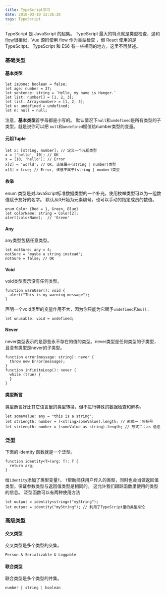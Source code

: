 ```yaml
---
title: TypeScript学习
date: 2018-03-10 12:26:20
tags: TypeScript
---
```

TypeScript 是 JavaScript 的超集。
TypeScript 最大的特点就是类型检查，这和[flow](https://flow.org/en/)很相似，Vue 源码使用 flow 作为类型检查 ，但 React 使用的是 TypeScitpt。
TypeScript 和 ES6 有一些相同的地方，这里不再赘述。

### 基础类型
#### 基本类型
```
let isDone: boolean = false;
let age: number = 37;
let sentence: string = `Hello, my name is Hanger.`
let list: number[] = [1, 2, 3];
let list: Array<number> = [1, 2, 3];
let u: undefined = undefined;
let n: null = null;
```
注意，**基本类型**首字母都是小写的。
默认情况下`null`和`undefined`是所有类型的子类型。就是说你可以把 `null`和`undefined`赋值给number类型的变量。

#### 元祖Tuple
```
let x: [string, number]; // 定义一个元祖类型
x = ['hello', 10]; // OK
x = [10, 'hello']; // Error
x[2] = 'world'; // OK, 该值属于(string | number)类型
x[3] = true; // Error, 该值不属于(string | number)类型
```

#### 枚举
enum 类型是对JavaScript标准数据类型的一个补充，使用枚举类型可以为一组数值赋予友好的名字。
默认从0开始为元素编号，也可以手动的指定成员的数值。
```
enum Color {Red = 1, Green, Blue}
let colorName: string = Color[2];
alert(colorName);  // 'Green'
```

<!-- more -->
#### Any
any类型包括任意类型。
```
let notSure: any = 4;
notSure = "maybe a string instead";
notSure = false; // OK
```

#### Void
void类型表示没有任何类型。
```
function warnUser(): void {
  alert("This is my warning message");
}
```
声明一个void类型的变量作用不大，因为你只能为它赋予`undefined`和`null`：
```
let unusable: void = undefined;
```
#### Never
never类型表示的是那些永不存在的值的类型。never类型是任何类型的子类型，且没有类型是never的子类型。
```
function error(message: string): never {
  throw new Error(message);
}
function infiniteLoop(): never {
  while (true) {
  }
}
```

#### 类型断言
类型断言好比其它语言里的类型转换，但不进行特殊的数据检查和解构。
```
let someValue: any = "this is a string";
let strLength: number = (<string>someValue).length; // 形式一：尖括号
let strLength: number = (someValue as string).length; // 形式二：as 语法
```

### 泛型
下面的 identity 函数就是一个泛型。
```
function identity<T>(arg: T): T {
  return arg;
}
```
给`identity`添加了类型变量`T`。 `T`帮助捕获用户传入的类型，同时也会当做返回值类型。保证参数类型与返回值类型是相同的。 这允许我们跟踪函数里使用的类型的信息。
泛型函数可以有两种使用方法
```
let output = identity<string>("myString");
let output = identity("myString"); // 利用了TypeScript里的类型推论
```

### 高级类型
#### 交叉类型
交叉类型是多个类型的交集。
```
Person & Serializable & Loggable
```
#### 联合类型
联合类型是多个类型的并集。 
```
number | string | boolean
```